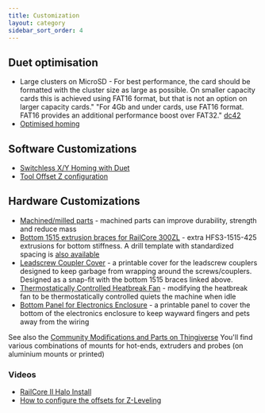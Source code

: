 ```yaml
---
title: Customization
layout: category
sidebar_sort_order: 4
---
```


## Duet optimisation

  * Large clusters on MicroSD - For best performance, the card should be formatted with the cluster size as large as possible. On smaller capacity cards this is achieved using FAT16 format, but that is not an option on larger capacity cards." "For 4Gb and under cards, use FAT16 format. FAT16 provides an additional performance boost over FAT32." [dc42](https://forum.duet3d.com/topic/3569/completely-replace-sd-card-duet-ethernet/9)
  * [Optimised homing](./optimised_homing.md)

## Software Customizations

  * [Switchless X/Y Homing with Duet](./duet_switchless_homing.md)
  * [Tool Offset Z configuration](./tool_offset_z_configuration.md)

## Hardware Customizations
  * [Machined/milled parts](./machined_parts.md) - machined parts can improve durability, strength and reduce mass
  * [Bottom 1515 extrusion braces for RailCore 300ZL](https://imgur.com/tJIpFaI) - extra HFS3-1515-425 extrusions for bottom stiffness.  A drill template with standardized spacing is [also available](https://www.thingiverse.com/thing:3561761)
  * [Leadscrew Coupler Cover](https://www.thingiverse.com/thing:3629939) - a printable cover for the leadscrew couplers designed to keep garbage from wrapping around the screws/couplers.  Designed as a snap-fit with the bottom 1515 braces linked above.
  * [Thermostatically Controlled Heatbreak Fan](./thermostatic_fan.md) - modifying the heatbreak fan to be thermostatically controlled quiets the machine when idle
  * [Bottom Panel for Electronics Enclosure](https://www.thingiverse.com/thing:3634362) - a printable panel to cover the bottom of the electronics enclosure to keep wayward fingers and pets away from the wiring

  See also the [Community Modifications and Parts on Thingiverse](https://www.thingiverse.com/railcore/collections/300zl-zlt) You'll find various combinations of mounts for hot-ends, extruders and probes (on aluminium mounts or printed)

### Videos

  * [RailCore II Halo Install](https://www.youtube.com/watch?v=9udGI_555m0)
  * [How to configure the offsets for Z-Leveling](https://www.youtube.com/watch?v=qeFGLb8Gf6U)
